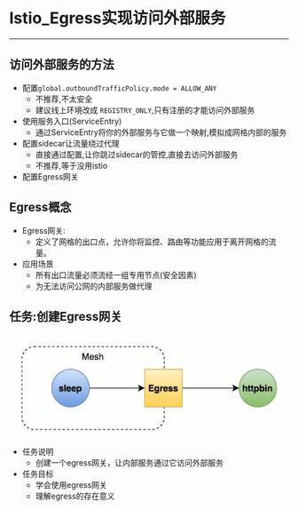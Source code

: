 # Istio_Egress实现访问外部服务

----

## 访问外部服务的方法

+	配置`global.outboundTrafficPolicy.mode = ALLOW_ANY`
	*	不推荐,不太安全
	*	建议线上环境改成 `REGISTRY_ONLY`,只有注册的才能访问外部服务
+	使用服务入口(ServiceEntry)
	*	通过ServiceEntry将你的外部服务与它做一个映射,模拟成网格内部的服务
+	配置sidecar让流量绕过代理
	*	直接通过配置,让你跳过sidecar的管控,直接去访问外部服务
	*	不推荐,等于没用istio
+	配置Egress网关

## Egress概念

+	Egress网关:
	*	定义了网格的出口点，允许你将监控、路由等功能应用于离开网格的流量。
+	应用场景
	*	所有出口流量必须流经一组专用节点(安全因素)
	*	为无法访问公网的内部服务做代理


## 任务:创建Egress网关


![](../images/2022/08/20220810220726.png)

+	任务说明
	*	创建一个egress网关，让内部服务通过它访问外部服务
+	任务目标
	*	学会使用egress网关
	*	理解egress的存在意义



